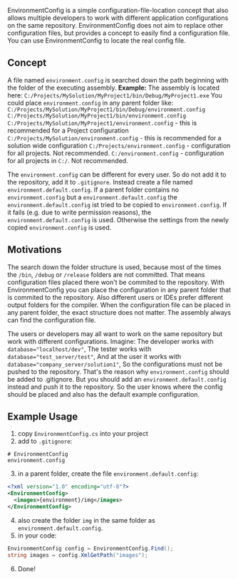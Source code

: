 EnvironmentConfig is a simple configuration-file-location concept that also allows multiple developers to work with different application configurations on the same repository. EnvironmentConfig does not aim to replace other configuration files, but provides a concept to easily find a configuration file. You can use EnvironmentConfig to locate the real config file.

## Concept
A file named `environment.config` is searched down the path beginning with the folder of the executing assembly.
**Example:**
The assembly is located here:
`C:/Projects/MySolution/MyProject1/bin/Debug/MyProject1.exe`
You could place `environment.config` in any parent folder like:
`C:/Projects/MySolution/MyProject1/bin/Debug/environment.config`
`C:/Projects/MySolution/MyProject1/bin/environment.config`
`C:/Projects/MySolution/MyProject1/environment.config`	- this is recommended for a Project configuration
`C:/Projects/MySolution/environment.config`	- this is recommended for a solution wide configuration
`C:/Projects/environment.config`		- configuration for all projects. Not recommended.
`C:/environment.config`	- configuration for all projects in `C:/`. Not recommended.

The `environment.config` can be different for every user. So do not add it to the repository, add it to `.gitignore`. Instead create a file named `environment.default.config`. If a parent folder contains no `environment.config` but a `environment.default.config` the `environment.default.config` ist tried to be copied to `environment.config`. If it fails (e.g. due to write permission reasons), the `environment.default.config` is used. Otherwise the settings from the newly copied `environment.config` is used.

## Motivations
The search down the folder structure is used, because most of the times the `/bin`, `/debug` or `/release` folders are not committed. That means configuration files placed there won't be commited to the repository. With EnvironmentConfig you can place the configuration in any parent folder that is commited to the repository. Also different users or IDEs prefer different output folders for the compiler. When the configuration file can be placed in any parent folder, the exact structure does not matter. The assembly always can find the configuration file.

The users or developers may all want to work on the same repository but work with different configurations. Imagine:
The developer works with `database="localhost/dev"`,
The tester works with `database="test_server/test"`,
And at the user it works with `database="company_server/solution1"`,
So the configurations must not be pushed to the repository. That's the reason why `environment.config` should be added to .gitignore. But you should add an `environment.default.config` instead and push it to the repository. So the user knows where the config should be placed and also has the default example configuration.

## Example Usage
1. copy `EnvironmentConfig.cs` into your project
2. add to `.gitignore`:
```
# EnvironmentConfig
environment.config
```
3. in a parent folder, create the file `environment.default.config`:
```xml
<?xml version="1.0" encoding="utf-8"?>
<EnvironmentConfig>
  <images>{environment}/img</images>
</EnvironmentConfig>
```
4. also create the folder `img` in the same folder as `environment.default.config`.
5. in your code:
```cs
EnvironmentConfig config = EnvironmentConfig.Find();
string images = config.XmlGetPath("images");
```
6. Done!